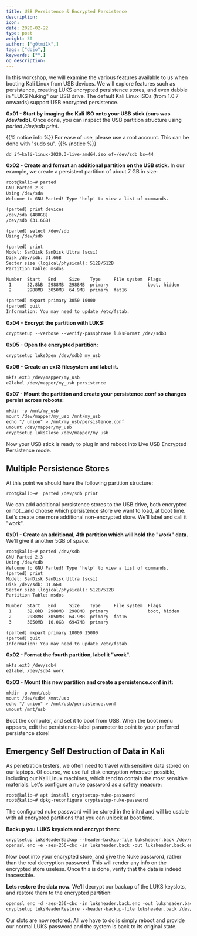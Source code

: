 ```yaml
---
title: USB Persistence & Encrypted Persistence
description:
icon:
date: 2020-02-22
type: post
weight: 30
author: ["g0tmi1k",]
tags: ["dojo",]
keywords: ["",]
og_description:
---
```


In this workshop, we will examine the various features available to us when booting Kali Linux from USB devices. We will explore features such as persistence, creating LUKS encrypted persistence stores, and even dabble in "LUKS Nuking" our USB drive. The default Kali Linux ISOs (from 1.0.7 onwards) support USB encrypted persistence.

**0x01 - Start by imaging the Kali ISO onto your USB stick (ours was /dev/sdb)**. Once done, you can inspect the USB partition structure using _parted /dev/sdb print_.

{{% notice info %}}
For ease of use, please use a root account. This can be done with "sudo su".
{{% /notice %}}

```markdown
dd if=kali-linux-2020.3-live-amd64.iso of=/dev/sdb bs=4M
```
**0x02 - Create and format an additional partition on the USB stick.** In our example, we create a persistent partition of about 7 GB in size:

```markdown
root@kali:~# parted
GNU Parted 2.3
Using /dev/sda
Welcome to GNU Parted! Type 'help' to view a list of commands.

(parted) print devices
/dev/sda (480GB)
/dev/sdb (31.6GB)

(parted) select /dev/sdb
Using /dev/sdb

(parted) print
Model: SanDisk SanDisk Ultra (scsi)
Disk /dev/sdb: 31.6GB
Sector size (logical/physical): 512B/512B
Partition Table: msdos

Number  Start   End     Size    Type     File system  Flags
 1      32.8kB  2988MB  2988MB  primary               boot, hidden
 2      2988MB  3050MB  64.9MB  primary  fat16

(parted) mkpart primary 3050 10000
(parted) quit
Information: You may need to update /etc/fstab.
```

**0x04 - Encrypt the partition with LUKS:**

```markdown
cryptsetup --verbose --verify-passphrase luksFormat /dev/sdb3
```

**0x05 - Open the encrypted partition:**

```markdown
cryptsetup luksOpen /dev/sdb3 my_usb
```

**0x06 - Create an ext3 filesystem and label it.**

```markdown
mkfs.ext3 /dev/mapper/my_usb
e2label /dev/mapper/my_usb persistence
```

**0x07 - Mount the partition and create your persistence.conf so changes persist across reboots:**

```html
mkdir -p /mnt/my_usb
mount /dev/mapper/my_usb /mnt/my_usb
echo "/ union" > /mnt/my_usb/persistence.conf
umount /dev/mapper/my_usb
cryptsetup luksClose /dev/mapper/my_usb
```

Now your USB stick is ready to plug in and reboot into Live USB Encrypted Persistence mode.

## Multiple Persistence Stores

At this point we should have the following partition structure:

```markdown
root@kali:~#  parted /dev/sdb print
```

We can add additional persistence stores to the USB drive, both encrypted or not…and choose which persistence store we want to load, at boot time. Let’s create one more additional non-encrypted store. We’ll label and call it "work".

**0x01 - Create an additional, 4th partition which will hold the "work" data.** We’ll give it another 5GB of space.

```markdown
root@kali:~# parted /dev/sdb
GNU Parted 2.3
Using /dev/sdb
Welcome to GNU Parted! Type 'help' to view a list of commands.
(parted) print
Model: SanDisk SanDisk Ultra (scsi)
Disk /dev/sdb: 31.6GB
Sector size (logical/physical): 512B/512B
Partition Table: msdos

Number  Start   End     Size    Type     File system  Flags
 1      32.8kB  2988MB  2988MB  primary               boot, hidden
 2      2988MB  3050MB  64.9MB  primary  fat16
 3      3050MB  10.0GB  6947MB  primary

(parted) mkpart primary 10000 15000
(parted) quit
Information: You may need to update /etc/fstab.
```

**0x02 - Format the fourth partition, label it "work".**

```markdown
mkfs.ext3 /dev/sdb4
e2label /dev/sdb4 work
```

**0x03 - Mount this new partition and create a persistence.conf in it:**

```markdown
mkdir -p /mnt/usb
mount /dev/sdb4 /mnt/usb
echo "/ union" > /mnt/usb/persistence.conf
umount /mnt/usb
```

Boot the computer, and set it to boot from USB. When the boot menu appears, edit the persistence-label parameter to point to your preferred persistence store!

## Emergency Self Destruction of Data in Kali

As penetration testers, we often need to travel with sensitive data stored on our laptops. Of course, we use full disk encryption wherever possible, including our Kali Linux machines, which tend to contain the most sensitive materials. Let's configure a nuke password as a safety measure:

```markdown
root@kali:~# apt install cryptsetup-nuke-password
root@kali:~# dpkg-reconfigure cryptsetup-nuke-password
```

The configured nuke password will be stored in the initrd and will be usable with all encrypted partitions that you can unlock at boot time.

**Backup you LUKS keyslots and encrypt them:**

```markdown
cryptsetup luksHeaderBackup --header-backup-file luksheader.back /dev/sdb3
openssl enc -e -aes-256-cbc -in luksheader.back -out luksheader.back.enc
```

Now boot into your encrypted store, and give the Nuke password, rather than the real decryption password. This will render any info on the encrypted store useless. Once this is done, verify that the data is indeed inacessible.

**Lets restore the data now.** We’ll decrypt our backup of the LUKS keyslots, and restore them to the encrypted partition:

```markdown
openssl enc -d -aes-256-cbc -in luksheader.back.enc -out luksheader.back
cryptsetup luksHeaderRestore --header-backup-file luksheader.back /dev/sdb3
```

Our slots are now restored. All we have to do is simply reboot and provide our normal LUKS password and the system is back to its original state.
